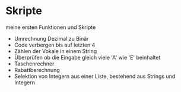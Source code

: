 # Skripte
meine ersten Funktionen und Skripte
- Umrechnung Dezimal zu Binär
- Code verbergen bis auf letzten 4
- Zählen der Vokale in einem String
- Überprüfen ob die Eingabe gleich viele 'A' wie 'E' beinhaltet
- Taschenrechner
- Rabattberechnung
- Selektion von Integern aus einer Liste, bestehend aus Strings und Integern
